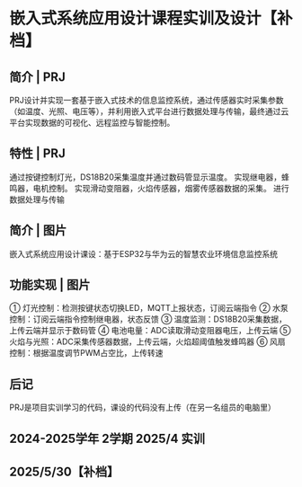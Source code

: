 # 嵌入式系统应用设计课程实训及设计【补档】
## 简介 | PRJ
PRJ设计并实现一套基于嵌入式技术的信息监控系统，通过传感器实时采集参数（如温度、光照、电压等），并利用嵌入式平台进行数据处理与传输，最终通过云平台实现数据的可视化、远程监控与智能控制。
## 特性 | PRJ
通过按键控制灯光，DS18B20采集温度并通过数码管显示温度。
实现继电器，蜂鸣器，电机控制。
实现滑动变阻器，火焰传感器，烟雾传感器数据的采集。
进行数据处理与传输
## 简介 | 图片
嵌入式系统应用设计课设：基于ESP32与华为云的智慧农业环境信息监控系统
## 功能实现 | 图片
①	灯光控制：检测按键状态切换LED，MQTT上报状态，订阅云端指令
②	水泵控制：订阅云端指令控制继电器，状态反馈
③	温度监测：DS18B20采集数据，上传云端并显示于数码管
④	电池电量：ADC读取滑动变阻器电压，上传云端
⑤	火焰与光照：ADC采集传感器数据，上传云端，火焰超阈值触发蜂鸣器
⑥	风扇控制：根据温度调节PWM占空比，上传转速
## 后记
PRJ是项目实训学习的代码，课设的代码没有上传（在另一名组员的电脑里） 
## 2024-2025学年 2学期 2025/4 实训
## 2025/5/30【补档】
